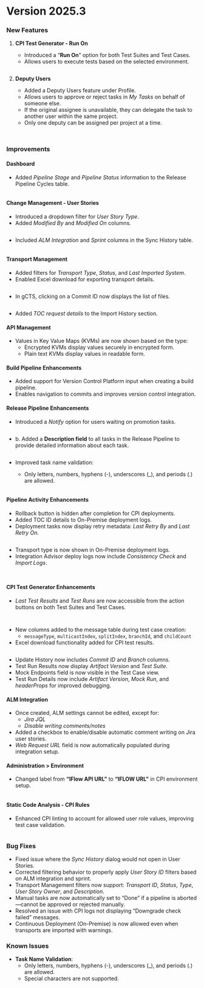 # Version 2025.3

### **New Features**

1.  **CPI Test Generator - Run On**

    * Introduced a “**Run On**” option for both Test Suites and Test Cases.
    * Allows users to execute tests based on the selected environment.

    <figure><img src="../../.gitbook/assets/image (982).png" alt=""><figcaption></figcaption></figure>
2.  **Deputy Users**

    * Added a Deputy Users feature under Profile.
    * Allows users to approve or reject tasks in _My Tasks_ on behalf of someone else.
    * If the original assignee is unavailable, they can delegate the task to another user within the same project.
    * Only one deputy can be assigned per project at a time.

    <figure><img src="../../.gitbook/assets/image (984).png" alt=""><figcaption></figcaption></figure>



<figure><img src="../../.gitbook/assets/image (985).png" alt=""><figcaption></figcaption></figure>

### **Improvements**

#### **Dashboard**

* Added _Pipeline Stage_ and _Pipeline Status_ information to the Release Pipeline Cycles table.

<figure><img src="../../.gitbook/assets/image (2) (1) (1).png" alt=""><figcaption></figcaption></figure>

#### **Change Management - User Stories**

* Introduced a dropdown filter for _User Story Type_.
* Added _Modified By_ and _Modified On_ columns.

<figure><img src="../../.gitbook/assets/image (1) (1) (1) (1).png" alt=""><figcaption></figcaption></figure>

* Included _ALM Integration_ and _Sprint_ columns in the Sync History table.

<figure><img src="../../.gitbook/assets/image (2) (1) (1) (1).png" alt=""><figcaption></figcaption></figure>

#### **Transport Management**

* Added filters for _Transport Type_, _Status_, and _Last Imported System_.
* Enabled Excel download for exporting transport details.

<figure><img src="../../.gitbook/assets/image (3) (1).png" alt=""><figcaption></figcaption></figure>

* In gCTS, clicking on a Commit ID now displays the list of files.

<figure><img src="../../.gitbook/assets/image (4) (1).png" alt=""><figcaption></figcaption></figure>

* Added _TOC request details_ to the Import History section.

#### **API Management**

* Values in Key Value Maps (KVMs) are now shown based on the type:
  * Encrypted KVMs display values securely in encrypted form.
  * Plain text KVMs display values in readable form.

#### **Build Pipeline Enhancements**

* Added support for Version Control Platform input when creating a build pipeline.
* Enables navigation to commits and improves version control integration.

#### **Release Pipeline Enhancements**

* Introduced a _Notify_ option for users waiting on promotion tasks.

<figure><img src="../../.gitbook/assets/image (5) (1).png" alt=""><figcaption></figcaption></figure>

* b. Added a **Description field** to all tasks in the Release Pipeline to provide detailed information about each task.

<figure><img src="../../.gitbook/assets/image (6).png" alt=""><figcaption></figcaption></figure>

*   Improved task name validation:

    * Only letters, numbers, hyphens (-), underscores (\_), and periods (.) are allowed.

    <figure><img src="../../.gitbook/assets/image (7).png" alt=""><figcaption></figcaption></figure>

#### **Pipeline Activity Enhancements**

* Rollback button is hidden after completion for CPI deployments.
* Added TOC ID details to On-Premise deployment logs.
* Deployment tasks now display retry metadata: _Last Retry By_ and _Last Retry On_.

<figure><img src="../../.gitbook/assets/image (8).png" alt=""><figcaption></figcaption></figure>

* Transport type is now shown in On-Premise deployment logs.
* Integration Advisor deploy logs now include _Consistency Check_ and _Import Logs_.

<figure><img src="../../.gitbook/assets/image (9).png" alt=""><figcaption></figcaption></figure>

<figure><img src="../../.gitbook/assets/image (10).png" alt=""><figcaption></figcaption></figure>

#### **CPI Test Generator Enhancements**

* _Last Test Results_ and _Test Runs_ are now accessible from the action buttons on both Test Suites and Test Cases.

<figure><img src="../../.gitbook/assets/image (11).png" alt=""><figcaption></figcaption></figure>

<figure><img src="../../.gitbook/assets/image (12).png" alt=""><figcaption></figcaption></figure>

* New columns added to the message table during test case creation:
  * `messageType`, `multicastIndex`, `splitIndex`, `branchId`, and `childCount`
* Excel download functionality added for CPI test results.

<figure><img src="../../.gitbook/assets/image (13).png" alt=""><figcaption></figcaption></figure>

* Update History now includes _Commit ID_ and _Branch_ columns.
* Test Run Results now display _Artifact Version_ and _Test Suite_.
* Mock Endpoints field is now visible in the Test Case view.
* Test Run Details now include _Artifact Version_, _Mock Run_, and _headerProps_ for improved debugging.

#### **ALM Integration**

* Once created, ALM settings cannot be edited, except for:
  * _Jira JQL_
  * _Disable writing comments/notes_
* Added a checkbox to enable/disable automatic comment writing on Jira user stories.
* _Web Request URL_ field is now automatically populated during integration setup.

#### Administration > Environment

* Changed label from **“IFlow API URL”** to **“IFLOW URL”** in CPI environment setup.

<figure><img src="../../.gitbook/assets/image (14).png" alt=""><figcaption></figcaption></figure>

#### **Static Code Analysis - CPI Rules**

* Enhanced CPI linting to account for allowed user role values, improving test case validation.

<figure><img src="../../.gitbook/assets/image (16).png" alt=""><figcaption></figcaption></figure>

### **Bug Fixes**

* Fixed issue where the _Sync History_ dialog would not open in User Stories.
* Corrected filtering behavior to properly apply _User Story ID_ filters based on ALM integration and sprint.
* Transport Management filters now support: _Transport ID_, _Status_, _Type_, _User Story Owner_, and _Description_.
* Manual tasks are now automatically set to “Done” if a pipeline is aborted—cannot be approved or rejected manually.
* Resolved an issue with CPI logs not displaying “Downgrade check failed” messages.
* Continuous Deployment (On-Premise) is now allowed even when transports are imported with warnings.



### **Known Issues**

* **Task Name Validation**:
  * Only letters, numbers, hyphens (-), underscores (\_), and periods (.) are allowed.
  * Special characters are not supported.
